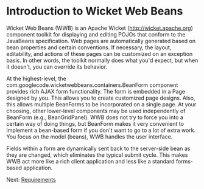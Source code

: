 # Introduction to Wicket Web Beans #

Wicket Web Beans (WWB) is an Apache Wicket (http://wicket.apache.org) component toolkit for displaying and editing POJOs that conform to the JavaBeans specification. Web pages are automatically generated based on bean properties and certain conventions. If necessary, the layout, editability, and actions of these pages can be customized on an exception basis. In other words, the toolkit normally does what you'd expect, but when it doesn't, you can override its behavior.

At the highest-level, the com.googlecode.wicketwebbeans.containers.BeanForm component provides rich AJAX form functionality. The form is embedded in a Page designed by you. This allows you to create customized page designs. Also, this allows multiple BeanForms to be incorporated on a single page. At your choosing, other lower-level components may be used independently of BeanForm (e.g., BeanGridPanel). WWB does not try to force you into a certain way of doing things, but BeanForm makes it very convenient to implement a bean-based form if you don't want to go to a lot of extra work. You focus on the model (beans), WWB handles the user interface.

Fields within a form are dynamically sent back to the server-side bean as they are changed, which eliminates the typical submit cycle. This makes WWB act more like a rich client application and less like a standard forms-based application.

Next: [Requirements](Requirements.md)
